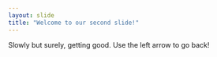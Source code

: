 ```yaml
---
layout: slide
title: "Welcome to our second slide!"
---
```

Slowly but surely, getting good.
Use the left arrow to go back!
